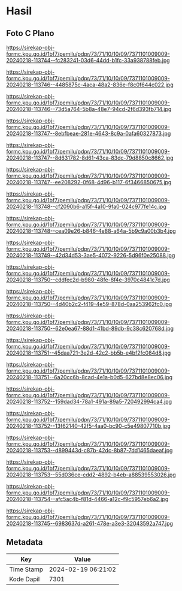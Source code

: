 # Hasil

## Foto C Plano

https://sirekap-obj-formc.kpu.go.id/1bf7/pemilu/pdpr/73/71/10/10/09/7371101009009-20240218-113744--fc283241-03d6-44dd-b1fc-33a938788feb.jpg

https://sirekap-obj-formc.kpu.go.id/1bf7/pemilu/pdpr/73/71/10/10/09/7371101009009-20240218-113746--4485875c-4aca-48a2-836e-f8c0f644c022.jpg

https://sirekap-obj-formc.kpu.go.id/1bf7/pemilu/pdpr/73/71/10/10/09/7371101009009-20240218-113746--73d5a764-5b8a-48e7-94cd-2f6d393fb714.jpg

https://sirekap-obj-formc.kpu.go.id/1bf7/pemilu/pdpr/73/71/10/10/09/7371101009009-20240218-113747--8ebfbeae-281e-4643-8c9a-0afa60327873.jpg

https://sirekap-obj-formc.kpu.go.id/1bf7/pemilu/pdpr/73/71/10/10/09/7371101009009-20240218-113747--8d631782-8d61-43ca-83dc-79d8850c8662.jpg

https://sirekap-obj-formc.kpu.go.id/1bf7/pemilu/pdpr/73/71/10/10/09/7371101009009-20240218-113747--ee208292-0f68-4d96-b117-6f3466850675.jpg

https://sirekap-obj-formc.kpu.go.id/1bf7/pemilu/pdpr/73/71/10/10/09/7371101009009-20240218-113748--cf2090b6-a15f-4a10-9fa0-024c977fe14c.jpg

https://sirekap-obj-formc.kpu.go.id/1bf7/pemilu/pdpr/73/71/10/10/09/7371101009009-20240218-113748--cea09e26-b846-4e88-a64a-5b9c9a00b3b4.jpg

https://sirekap-obj-formc.kpu.go.id/1bf7/pemilu/pdpr/73/71/10/10/09/7371101009009-20240218-113749--42d34d53-3ae5-4072-9226-5d96f0e25088.jpg

https://sirekap-obj-formc.kpu.go.id/1bf7/pemilu/pdpr/73/71/10/10/09/7371101009009-20240218-113750--cddfec2d-b980-48fe-8f4e-3970c4841c7d.jpg

https://sirekap-obj-formc.kpu.go.id/1bf7/pemilu/pdpr/73/71/10/10/09/7371101009009-20240218-113750--4d40b2c2-f419-4e59-878d-0aa253962fc0.jpg

https://sirekap-obj-formc.kpu.go.id/1bf7/pemilu/pdpr/73/71/10/10/09/7371101009009-20240218-113750--62e0ea67-88d1-41bd-89db-9c38c620768d.jpg

https://sirekap-obj-formc.kpu.go.id/1bf7/pemilu/pdpr/73/71/10/10/09/7371101009009-20240218-113751--45daa721-3e2d-42c2-bb5b-e4bf2fc084d8.jpg

https://sirekap-obj-formc.kpu.go.id/1bf7/pemilu/pdpr/73/71/10/10/09/7371101009009-20240218-113751--6a20cc6b-8cad-4e1a-b0d5-627bd8e8ec06.jpg

https://sirekap-obj-formc.kpu.go.id/1bf7/pemilu/pdpr/73/71/10/10/09/7371101009009-20240218-113752--159dad34-78a1-491a-89a5-720492994ca4.jpg

https://sirekap-obj-formc.kpu.go.id/1bf7/pemilu/pdpr/73/71/10/10/09/7371101009009-20240218-113752--13f62140-42f5-4aa0-bc90-c5e49807710b.jpg

https://sirekap-obj-formc.kpu.go.id/1bf7/pemilu/pdpr/73/71/10/10/09/7371101009009-20240218-113753--d899443d-c87b-42dc-8b87-7dd1465daeaf.jpg

https://sirekap-obj-formc.kpu.go.id/1bf7/pemilu/pdpr/73/71/10/10/09/7371101009009-20240218-113753--55d036ce-cdd2-4892-b4eb-a88539553026.jpg

https://sirekap-obj-formc.kpu.go.id/1bf7/pemilu/pdpr/73/71/10/10/09/7371101009009-20240218-113754--afc5ac4b-f81d-4466-a12c-f9c5957eb6a2.jpg

https://sirekap-obj-formc.kpu.go.id/1bf7/pemilu/pdpr/73/71/10/10/09/7371101009009-20240218-113745--6983637d-a261-478e-a3e3-32043592a747.jpg


## Metadata

| Key        | Value               |
| ---------- | ------------------- |
| Time Stamp | 2024-02-19 06:21:02 |
| Kode Dapil | 7301                |



